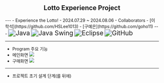  <h2 align="center">
	 Lotto Experience Project
 </h2>
---
- Experience the Lotto!
- 2024.07.29 ~ 2024.08.06
- Collaborators
	- [이학석](https://github.com/HSLee1013)
	- [구예은](https://github.com/goho11)
---
<img src="https://img.shields.io/badge/Java-007396?style=for-the-badge&logo=java&logoColor=white" alt="Java" style="zoom: 1.5;" /> <img src="https://img.shields.io/badge/Java_Swing-5382A1?style=for-the-badge&logo=java&logoColor=white" alt="Java Swing" style="zoom: 1.5;" /> <img src="https://img.shields.io/badge/Eclipse-2C2255?style=for-the-badge&logo=eclipse&logoColor=white" alt="Eclipse" style="zoom: 1.5;" /> <img src="https://img.shields.io/badge/GitHub-181717?style=for-the-badge&logo=github&logoColor=white" alt="GitHub" style="zoom: 1.5;" />

---
- Program 주요 기능
- 메인화면
	![](로또%20메인%20화면.jpg)
- 구매화면
	![](로또%20구매%20화면.jpg)
---
- 프로젝트 초기 설계 단계(를 뒤에)

